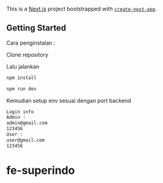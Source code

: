 This is a [Next.js](https://nextjs.org/) project bootstrapped with [`create-next-app`](https://github.com/vercel/next.js/tree/canary/packages/create-next-app).

## Getting Started

Cara penginstalan :

Clone repository

Lalu jalankan

```bash
npm install

npm run dev
```

Kemudian setup env sesuai dengan port backend

```bash
Login info
Admin :
admin@gmail.com
123456
User :
user@gmail.com 
123456
```

# fe-superindo
